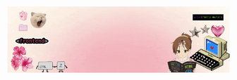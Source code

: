 
<!--img principal-->
<div align="center">
  <img src="https://github.com/marrScielo/marrScielo/blob/main/gif.gif" />
</div>

<!--
**marrScielo/marrScielo** is a ✨ _special_ ✨ repository because its `README.md` (this file) appears on your GitHub profile.

Here are some ideas to get you started:

- 🔭 I’m currently working on ...
- 🌱 I’m currently learning ...
- 👯 I’m looking to collaborate on ...
- 🤔 I’m looking for help with ...
- 💬 Ask me about ...
- 📫 How to reach me: ...
- 😄 Pronouns: ...
- ⚡ Fun fact: ...
-->
